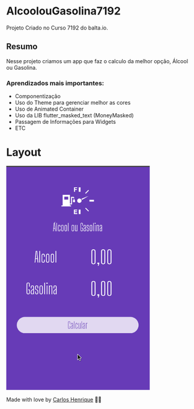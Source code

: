 # AlcoolouGasolina7192

Projeto Criado no Curso 7192 do balta.io.

## Resumo

Nesse projeto criamos um app que faz o calculo da melhor opção, Álcool ou Gasolina.

### Aprendizados mais importantes:

- Componentização
- Uso do Theme para gerenciar melhor as cores
- Uso de Animated Container
- Uso da LIB flutter_masked_text (MoneyMasked)
- Passagem de Informações para Widgets
- ETC

# Layout

<img src="./.imgs_readme/AlcoolEGasolina.gif" alt="GIF do Layout do APP"/>


Made with love by [Carlos Henrique](https://github.com/carlos-hns) 🐼🖤
